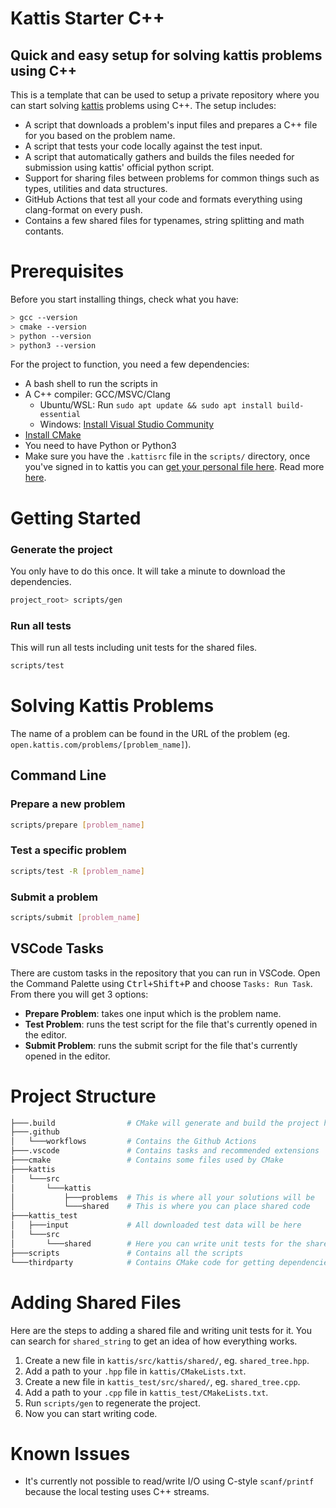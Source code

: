 # Kattis Starter C++

## Quick and easy setup for solving kattis problems using C++

This is a template that can be used to setup a private repository where you can start solving [kattis](https://open.kattis.com/) problems using C++. The setup includes:

* A script that downloads a problem's input files and prepares a C++ file for you based on the problem name.
* A script that tests your code locally against the test input.
* A script that automatically gathers and builds the files needed for submission using kattis' official python script.
* Support for sharing files between problems for common things such as types, utilities and data structures.
* GitHub Actions that test all your code and formats everything using clang-format on every push.
* Contains a few shared files for typenames, string splitting and math contants.

# Prerequisites

Before you start installing things, check what you have:
```sh
> gcc --version
> cmake --version
> python --version
> python3 --version
```
For the project to function, you need a few dependencies:
* A bash shell to run the scripts in
* A C++ compiler: GCC/MSVC/Clang
  * Ubuntu/WSL: Run `sudo apt update && sudo apt install build-essential`
  * Windows: [Install Visual Studio Community](https://visualstudio.microsoft.com/free-developer-offers/)
* [Install CMake](https://cmake.org/install/)
* You need to have Python or Python3
* Make sure you have the `.kattisrc` file in the `scripts/` directory, once you've signed in to kattis you can [get your personal file here](https://open.kattis.com/download/kattisrc). Read more [here](https://open.kattis.com/help/submit).

# Getting Started

### Generate the project
You only have to do this once.
It will take a minute to download the dependencies.
```sh
project_root> scripts/gen
```
### Run all tests
This will run all tests including unit tests for the shared files.
```sh
scripts/test
```

# Solving Kattis Problems

The name of a problem can be found in the URL of the problem (eg. `open.kattis.com/problems/[problem_name]`).

## Command Line

### Prepare a new problem
```sh
scripts/prepare [problem_name]
```
### Test a specific problem
```sh
scripts/test -R [problem_name]
```
### Submit a problem
```sh
scripts/submit [problem_name]
```

## VSCode Tasks

There are custom tasks in the repository that you can run in VSCode.
Open the Command Palette using <kbd>Ctrl+Shift+P</kbd> and choose `Tasks: Run Task`.
From there you will get 3 options:
* **Prepare Problem**: takes one input which is the problem name.
* **Test Problem**: runs the test script for the file that's currently opened in the editor.
* **Submit Problem**: runs the submit script for the file that's currently opened in the editor.

# Project Structure
```sh
├───.build                # CMake will generate and build the project here
├───.github
│   └───workflows         # Contains the Github Actions
├───.vscode               # Contains tasks and recommended extensions
├───cmake                 # Contains some files used by CMake
├───kattis
│   └───src
│       └───kattis
│           ├───problems  # This is where all your solutions will be
│           └───shared    # This is where you can place shared code
├───kattis_test
│   ├───input             # All downloaded test data will be here
│   └───src
│       └───shared        # Here you can write unit tests for the shared files
├───scripts               # Contains all the scripts
└───thirdparty            # Contains CMake code for getting dependencies
```

# Adding Shared Files
Here are the steps to adding a shared file and writing unit tests for it.
You can search for `shared_string` to get an idea of how everything works.

1. Create a new file in `kattis/src/kattis/shared/`, eg. `shared_tree.hpp`.
2. Add a path to your `.hpp` file in `kattis/CMakeLists.txt`.
3. Create a new file in `kattis_test/src/shared/`, eg. `shared_tree.cpp`.
4. Add a path to your `.cpp` file in `kattis_test/CMakeLists.txt`.
5. Run `scripts/gen` to regenerate the project.
6. Now you can start writing code.

# Known Issues

* It's currently not possible to read/write I/O using C-style `scanf/printf` because the local testing uses C++ streams.
